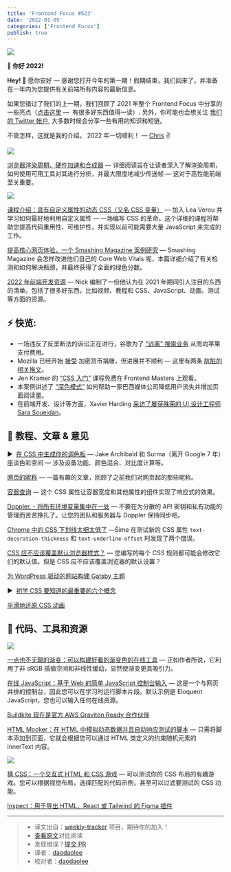 ```yaml
---
title: 'Frontend Focus #523'
date: '2022-01-05'
categories: ['Frontend Focus']
publish: true
---
```


![](https://res.cloudinary.com/cpress/image/upload/w_1280,e_sharpen:60/v1641385098/nxbcqczy7asnfyk3mewf.png)

<!--以上是预览信息，图片一张或限制百字左右，前者优先-->
<!-- more -->

**🚀 你好 2022!**

**Hey! 👋** 愿你安好 — 感谢您打开今年的第一期！假期结束，我们回来了，并准备在一年内为您提供有关前端所有内容的最新信息。

如果您错过了我们的上一期，我们回顾了 2021 年整个 Frontend Focus 中分享的一些亮点（[点击这里](https://frontendfoc.us/link/118058/web) —  有很多好东西值得一读）. 另外，你可能也会想关注 [我们的 Twitter 帐户](https://frontendfoc.us/link/118059/web), 大多数时候会分享一些有用的知识和短链。

不管怎样，这就是我的介绍。 2022 年一切顺利！
— [Chris](https://frontendfoc.us/link/118060/web) ✌️

![](https://res.cloudinary.com/cpress/image/upload/w_1280,e_sharpen:60/cuoeutnlfc7gdaajmo4v.jpg)

[浏览器渲染周期、硬件加速和合成器](./frontend_web_performance.md) — 详细阅读旨在让读者深入了解渲染周期，如何使用可用工具对其进行分析，并最大限度地减少传送帧 — 这对于高性能前端至关重要。

[![](https://copm.s3.amazonaws.com/4e8e6035.png)](https://frontendfoc.us/link/118062/web)

[课程介绍：具有自定义属性的动态 CSS（又名 CSS 变量）](https://frontendfoc.us/link/118062/web 'frontendmasters.com') — 加入 Lea Verou 并学习如何最好地利用自定义属性 — 一场编写 CSS 的革命。这个详细的课程将帮助您提高代码重用性、可维护性，并实现以前可能需要大量 JavaScript 来完成的工作。

[提高核心网页体验，一个 Smashing Magazine 案例研究](https://frontendfoc.us/link/118072/web 'www.smashingmagazine.com') — Smashing Magazine 会怎样改进他们自己的 Core Web Vitals 呢，本篇详细介绍了有关检测和如何解决瓶颈，并最终获得了全面的绿色分数。

[2022 年前端开发资源](https://frontendfoc.us/link/118063/web 'www.iamdeveloper.com') — Nick 编制了一份他认为在 2021 年期间引人注目的东西的清单。包括了很多好东西，比如视频、教程和 CSS、JavaScript、动画、测试等方面的资源。

## **⚡️ 快览:**

-   一场违反了反垄断法的诉讼正在进行，谷歌为了 [“远离” 搜索业务](https://frontendfoc.us/link/118065/web) 从而向苹果支付费用。
-   Mozilla 已经开始 [接受](https://frontendfoc.us/link/118066/web) 加密货币捐赠，但进展并不顺利 — 这里有两条 [肮脏的相关推文](https://frontendfoc.us/link/118068/web)。
-   Jen Kramer 的 [“CSS 入门”](https://frontendfoc.us/link/118069/web) 课程免费在 Frontend Masters 上观看。
-   本案例讲述了 [“深色模式”](https://frontendfoc.us/link/118070/web) 如何帮助一家巴西媒体公司降低用户流失并增加页面阅读量。
-   在前端开发、设计等方面，Xavier Harding [采访了屡获殊荣的 UI 设计工程师 Sara Soueidan](https://frontendfoc.us/link/118071/web)。

## 📙 **教程、文章 & 意见**

▶  [在 CSS 中生成你的调色板](https://frontendfoc.us/link/118073/web 'www.youtube.com') — Jake Archibald 和 Surma（离开 Google 7 年）座谈色彩空间 — 涉及设备功能、颜色混合、对比度计算等。

[网页的昵称](https://frontendfoc.us/link/118064/web 'maggieappleton.com') — 一篇有趣的文章，回顾了之前我们对网页起的那些昵称。

[容器查询](https://frontendfoc.us/link/118075/web '12daysofweb.dev') — 这个 CSS 属性让容器宽度和其他属性的组件实现了响应式的效果。

[Doppler. - 将所有环境变量集中在一处](https://frontendfoc.us/link/118076/web 'www.doppler.com') — 不要在为分散的 API 密钥和私有功能的管理而苦苦挣扎了。让您的团队和服务器与 Doppler 保持同步吧。

[Chrome 中的 CSS 下划线太细太低了](https://frontendfoc.us/link/118077/web 'css-tricks.com') —Šime 在测试新的 CSS 属性 `text-decoration-thickness` 和 `text-underline-offset` 时发现了两个错误。

[CSS 应不应该覆盖默认浏览器样式？](https://frontendfoc.us/link/118079/web 'css-tricks.com') — 您编写的每个 CSS 规则都可能会修改它们的默认值。但是 CSS 应不应该覆盖浏览器的默认设置？

[为 WordPress 驱动的网站构建 Gatsby 主题](https://frontendfoc.us/link/118080/web)

▶  [初学 CSS 要知道的最重要的六个概念](https://frontendfoc.us/link/118081/web)

[平滑地还原 CSS 动画](https://frontendfoc.us/link/118082/web)

## 🔧 **代码、工具和资源**

[![](https://res.cloudinary.com/cpress/image/upload/w_1280,e_sharpen:60/v1641388651/adpr9kv0k0csvtl6y8ug.png)](https://frontendfoc.us/link/118087/web)

[一点也不无聊的渐变：可以构建好看的渐变色的在线工具](https://frontendfoc.us/link/118087/web 'non-boring-gradients.netlify.app') — 正如作者所说，它利用了非 sRGB 插值空间和非线性缓动，显然使渐变更具吸引力。

[在线 JavaScript：基于 Web 的简单 JavaScript 控制台输入](https://frontendfoc.us/link/118088/web 'try.javascript.org.pl') — 这是一个与网页并排的控制台，因此您可以在学习时运行脚本片段。默认示例是 Eloquent JavaScript，您也可以输入任何在线资源。

[Buildkite 现在是官方 AWS Graviton Ready 合作伙伴](https://frontendfoc.us/link/118091/web 'buildkite.com')

[HTML Mocker：在 HTML 中模拟动态数据并且自动响应测试的脚本](https://frontendfoc.us/link/118090/web 'github.com') — 只需将脚本添加到页面，它就会根据您可以通过 HTML 类定义的约束随机元素的 innerText 内容。

![](https://res.cloudinary.com/cpress/image/upload/w_1280,e_sharpen:60/v1641393275/ydcwsmjeg0u9rvfhiqkw.png)

[猜 CSS：一个交互式 HTML 和 CSS 游戏](https://frontendfoc.us/link/118094/web 'www.guess-css.app') — 可以测试你的 CSS 布局的有趣游戏。您可以根据视觉布局，选择匹配的代码示例，甚至可以过滤要测试的 CSS 功能。

[Inspect：用于导出 HTML、React 或 Tailwind 的 Figma 插件](https://frontendfoc.us/link/118092/web 'www.figma.com')

---

> -   译文出自：[weekly-tracker](https://github.com/FEDarling/weekly-tracker) 项目，期待你的加入！
> -   [查看原文](https://frontendfoc.us/link/118057/web)对比阅读
> -   发现错误？[提交 PR](https://github.com/FEDarling/weekly-tracker/blob/main/weeklys/frontend_focus/523/README.md)
> -   译者：[daodaolee](https://github.com/daodaolee)
> -   校对者：[daodaolee](https://github.com/daodaolee)
